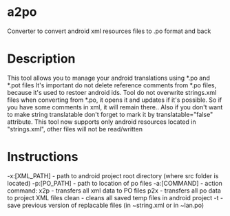 # a2po
Converter to convert android xml resources files to .po format and back

# Description
This tool allows you to manage your android translations using *.po and *.pot files
It's important do not delete reference comments from *.po files, because it's used to restoer android ids.
Tool do not overwrite strings.xml files when converting from *.po, it opens it and updates if it's possible. So if you have some comments in xml, it will remain there..
Also if you don't want to make string translatable don't forget to mark it by translatable="false" attribute.
This tool now supports only android resources located in "strings.xml", other files will not be read/written

# Instructions
-x:[XML_PATH] - path to android project root directory (where src folder is located)
-p:[PO_PATH]  - path to location of po files
-a:[COMMAND]  - action command: 
        x2p   - transfers all xml data to PO files
        p2x   - transfers all po data to project XML files
        clean - cleans all saved temp files in android project
-t            - save previous version of replacable files (in ~string.xml or in ~lan.po)

